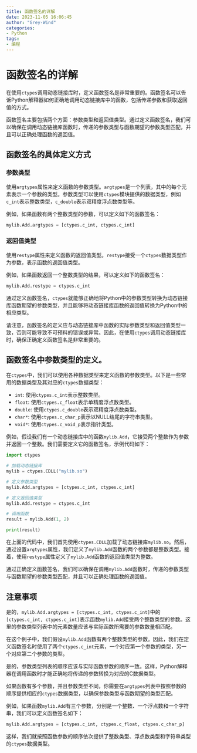 ```yaml
---
title: 函数签名的详解
date: 2023-11-05 16:06:45
author: "Grey-Wind"
categories:
- Python
tags:
- 编程
---
```


# 函数签名的详解

在使用`ctypes`调用动态链接库时，定义函数签名是非常重要的。函数签名可以告诉Python解释器如何正确地调用动态链接库中的函数，包括传递参数和获取返回值的方式。

函数签名主要包括两个方面：参数类型和返回值类型。通过定义函数签名，我们可以确保在调用动态链接库函数时，传递的参数类型与函数期望的参数类型匹配，并且可以正确处理函数的返回值。

## 函数签名的具体定义方式

### 参数类型

使用`argtypes`属性来定义函数的参数类型。`argtypes`是一个列表，其中的每个元素表示一个参数的类型。参数类型可以使用`ctypes`模块提供的数据类型，例如`c_int`表示整数类型，`c_double`表示双精度浮点数类型等。

例如，如果函数有两个整数类型的参数，可以定义如下的函数签名：

```python
mylib.Add.argtypes = [ctypes.c_int, ctypes.c_int]
```

### 返回值类型

使用`restype`属性来定义函数的返回值类型。`restype`接受一个`ctypes`数据类型作为参数，表示函数的返回值类型。

例如，如果函数返回一个整数类型的结果，可以定义如下的函数签名：

```python
mylib.Add.restype = ctypes.c_int
```

通过定义函数签名，`ctypes`就能够正确地将Python中的参数类型转换为动态链接库函数期望的参数类型，并且能够将动态链接库函数的返回值转换为Python中的相应类型。

请注意，函数签名的定义应与动态链接库中函数的实际参数类型和返回值类型一致，否则可能导致不可预料的错误或异常。因此，在使用`ctypes`调用动态链接库时，确保正确定义函数签名是非常重要的。

## 函数签名中参数类型的定义。

在`ctypes`中，我们可以使用各种数据类型来定义函数的参数类型。以下是一些常用的数据类型及其对应的`ctypes`数据类型：

- `int`: 使用`ctypes.c_int`表示整数类型。
- `float`: 使用`ctypes.c_float`表示单精度浮点数类型。
- `double`: 使用`ctypes.c_double`表示双精度浮点数类型。
- `char*`: 使用`ctypes.c_char_p`表示以NULL结尾的字符串类型。
- `void*`: 使用`ctypes.c_void_p`表示指针类型。

例如，假设我们有一个动态链接库中的函数`mylib.Add`，它接受两个整数作为参数并返回一个整数。我们需要定义它的函数签名，示例代码如下：

```python
import ctypes

# 加载动态链接库
mylib = ctypes.CDLL("mylib.so")

# 定义参数类型
mylib.Add.argtypes = [ctypes.c_int, ctypes.c_int]

# 定义返回值类型
mylib.Add.restype = ctypes.c_int

# 调用函数
result = mylib.Add(1, 2)

print(result)
```

在上面的代码中，我们首先使用`ctypes.CDLL`加载了动态链接库`mylib.so`。然后，通过设置`argtypes`属性，我们定义了`mylib.Add`函数的两个参数都是整数类型。接着，使用`restype`属性定义了`mylib.Add`函数的返回值类型为整数。

通过正确定义函数签名，我们可以确保在调用`mylib.Add`函数时，传递的参数类型与函数期望的参数类型匹配，并且可以正确处理函数的返回值。

## 注意事项

是的，`mylib.Add.argtypes = [ctypes.c_int, ctypes.c_int]`中的`[ctypes.c_int, ctypes.c_int]`表示函数`mylib.Add`接受两个整数类型的参数。这里的参数类型列表中的元素数量应该与实际函数所需要的参数数量相匹配。

在这个例子中，我们假设`mylib.Add`函数有两个整数类型的参数。因此，我们在定义函数签名时使用了两个`ctypes.c_int`元素，一个对应第一个参数的类型，另一个对应第二个参数的类型。

是的，参数类型列表的顺序应该与实际函数参数的顺序一致。这样，Python解释器在调用函数时才能正确地将传递的参数转换为对应的C数据类型。

如果函数有多个参数，并且参数类型不同，你需要在`argtypes`列表中按照参数的顺序提供相应的`ctypes`数据类型，以确保参数类型与函数期望的类型匹配。

例如，如果函数`mylib.Add`有三个参数，分别是一个整数、一个浮点数和一个字符串，我们可以定义函数签名如下：

```python
mylib.Add.argtypes = [ctypes.c_int, ctypes.c_float, ctypes.c_char_p]
```

这样，我们就按照函数参数的顺序依次提供了整数类型、浮点数类型和字符串类型的`ctypes`数据类型。

